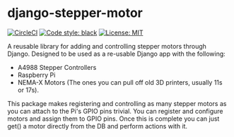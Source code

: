 # django-stepper-motor
[![CircleCI](https://circleci.com/gh/JakeLSaunders94/Stepper_motor_controller/tree/master.svg?style=svg)](https://circleci.com/gh/JakeLSaunders94/Stepper_motor_controller/tree/master)
<a href="https://github.com/psf/black"><img alt="Code style: black" src="https://img.shields.io/badge/code%20style-black-000000.svg"></a>
<a href="https://github.com/psf/black/blob/main/LICENSE"><img alt="License: MIT" src="https://black.readthedocs.io/en/stable/_static/license.svg"></a>

A reusable library for adding and controlling stepper motors through Django. Designed to be used as a re-usable Django
app with the following:
 - A4988 Stepper Controllers
 - Raspberry Pi
 - NEMA-X Motors (The ones you can pull off old 3D printers, usually 11s or 17s).

This package makes registering and controlling as many stepper motors as you can attach to the Pi's GPIO pins trivial. 
You can register and configure motors and assign them to GPIO pins. Once this is complete you can just get() a motor 
directly from the DB and perform actions with it.